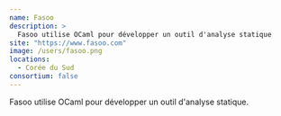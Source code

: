 ```yaml
---
name: Fasoo
description: > 
  Fasoo utilise OCaml pour développer un outil d'analyse statique
site: "https://www.fasoo.com"
image: /users/fasoo.png
locations:
  - Corée du Sud
consortium: false
---
```


Fasoo utilise OCaml pour développer un outil d'analyse statique.
